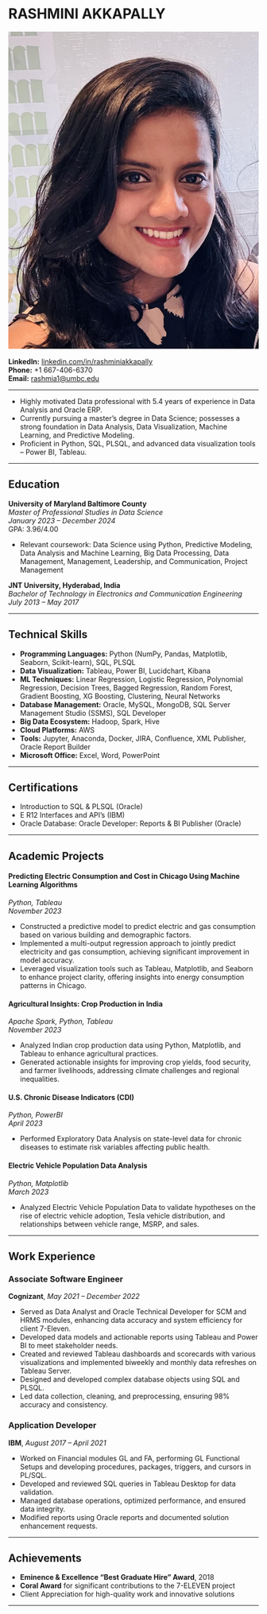 # **RASHMINI AKKAPALLY**

![RASHMINI](rashmipic.jpg)

**LinkedIn:** [linkedin.com/in/rashminiakkapally](http://www.linkedin.com/in/rashminiakkapally)  
**Phone:** +1 667-406-6370  
**Email:** rashmia1@umbc.edu  

----

- Highly motivated Data professional with 5.4 years of experience in Data Analysis and Oracle ERP.
- Currently pursuing a master’s degree in Data Science; possesses a strong foundation in Data Analysis, Data Visualization, Machine Learning, and Predictive Modeling.
- Proficient in Python, SQL, PLSQL, and advanced data visualization tools – Power BI, Tableau.

---

## **Education**

**University of Maryland Baltimore County**  
*Master of Professional Studies in Data Science*  
*January 2023 – December 2024*  
GPA: 3.96/4.00

- Relevant coursework: Data Science using Python, Predictive Modeling, Data Analysis and Machine Learning, Big Data Processing, Data Management, Management, Leadership, and Communication, Project Management

**JNT University, Hyderabad, India**  
*Bachelor of Technology in Electronics and Communication Engineering*  
*July 2013 – May 2017*

---

## **Technical Skills**

- **Programming Languages:** Python (NumPy, Pandas, Matplotlib, Seaborn, Scikit-learn), SQL, PLSQL
- **Data Visualization:** Tableau, Power BI, Lucidchart, Kibana
- **ML Techniques:** Linear Regression, Logistic Regression, Polynomial Regression, Decision Trees, Bagged Regression, Random Forest, Gradient Boosting, XG Boosting, Clustering, Neural Networks
- **Database Management:** Oracle, MySQL, MongoDB, SQL Server Management Studio (SSMS), SQL Developer
- **Big Data Ecosystem:** Hadoop, Spark, Hive
- **Cloud Platforms:** AWS
- **Tools:** Jupyter, Anaconda, Docker, JIRA, Confluence, XML Publisher, Oracle Report Builder
- **Microsoft Office:** Excel, Word, PowerPoint

---

## **Certifications**

- Introduction to SQL & PLSQL (Oracle)
- E R12 Interfaces and API’s (IBM)
- Oracle Database: Oracle Developer: Reports & BI Publisher (Oracle)

---

## **Academic Projects**

#### **Predicting Electric Consumption and Cost in Chicago Using Machine Learning Algorithms**  
*Python, Tableau*  
*November 2023*

- Constructed a predictive model to predict electric and gas consumption based on various building and demographic factors.
- Implemented a multi-output regression approach to jointly predict electricity and gas consumption, achieving significant improvement in model accuracy.
- Leveraged visualization tools such as Tableau, Matplotlib, and Seaborn to enhance project clarity, offering insights into energy consumption patterns in Chicago.

#### **Agricultural Insights: Crop Production in India**  
*Apache Spark, Python, Tableau*  
*November 2023*

- Analyzed Indian crop production data using Python, Matplotlib, and Tableau to enhance agricultural practices.
- Generated actionable insights for improving crop yields, food security, and farmer livelihoods, addressing climate challenges and regional inequalities.

#### **U.S. Chronic Disease Indicators (CDI)**  
*Python, PowerBI*  
*April 2023*

- Performed Exploratory Data Analysis on state-level data for chronic diseases to estimate risk variables affecting public health.

#### **Electric Vehicle Population Data Analysis**  
*Python, Matplotlib*  
*March 2023*

- Analyzed Electric Vehicle Population Data to validate hypotheses on the rise of electric vehicle adoption, Tesla vehicle distribution, and relationships between vehicle range, MSRP, and sales.

---

## **Work Experience**

### **Associate Software Engineer**  
**Cognizant**, *May 2021 – December 2022*

- Served as Data Analyst and Oracle Technical Developer for SCM and HRMS modules, enhancing data accuracy and system efficiency for client 7-Eleven.
- Developed data models and actionable reports using Tableau and Power BI to meet stakeholder needs.
- Created and reviewed Tableau dashboards and scorecards with various visualizations and implemented biweekly and monthly data refreshes on Tableau Server.
- Designed and developed complex database objects using SQL and PLSQL.
- Led data collection, cleaning, and preprocessing, ensuring 98% accuracy and consistency.

### **Application Developer**  
**IBM**, *August 2017 – April 2021*

- Worked on Financial modules GL and FA, performing GL Functional Setups and developing procedures, packages, triggers, and cursors in PL/SQL.
- Developed and reviewed SQL queries in Tableau Desktop for data validation.
- Managed database operations, optimized performance, and ensured data integrity.
- Modified reports using Oracle reports and documented solution enhancement requests.

---

## **Achievements**

- **Eminence & Excellence “Best Graduate Hire” Award**, 2018
- **Coral Award** for significant contributions to the 7-ELEVEN project
- Client Appreciation for high-quality work and innovative solutions

---

